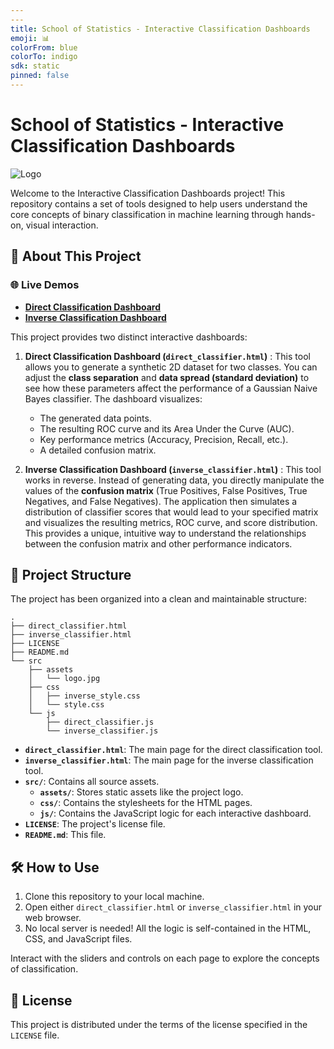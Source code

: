 ```yaml
---
---
title: School of Statistics - Interactive Classification Dashboards
emoji: 📊
colorFrom: blue
colorTo: indigo
sdk: static
pinned: false
---
```


# School of Statistics - Interactive Classification Dashboards

![Logo](./src/assets/logo.jpg)

Welcome to the Interactive Classification Dashboards project! This repository contains a set of tools designed to help users understand the core concepts of binary classification in machine learning through hands-on, visual interaction.

## 🚀 About This Project

### 🌐 Live Demos

*   **[Direct Classification Dashboard](https://berangerthomas.github.io/SchoolOfStatistics/direct_classifier.html)**
*   **[Inverse Classification Dashboard](https://berangerthomas.github.io/SchoolOfStatistics/inverse_classifier.html)**

This project provides two distinct interactive dashboards:

1.  **Direct Classification Dashboard (`direct_classifier.html`)** : This tool allows you to generate a synthetic 2D dataset for two classes. You can adjust the **class separation** and **data spread (standard deviation)** to see how these parameters affect the performance of a Gaussian Naive Bayes classifier. The dashboard visualizes:
    *   The generated data points.
    *   The resulting ROC curve and its Area Under the Curve (AUC).
    *   Key performance metrics (Accuracy, Precision, Recall, etc.).
    *   A detailed confusion matrix.

2.  **Inverse Classification Dashboard (`inverse_classifier.html`)** : This tool works in reverse. Instead of generating data, you directly manipulate the values of the **confusion matrix** (True Positives, False Positives, True Negatives, and False Negatives). The application then simulates a distribution of classifier scores that would lead to your specified matrix and visualizes the resulting metrics, ROC curve, and score distribution. This provides a unique, intuitive way to understand the relationships between the confusion matrix and other performance indicators.

## 📂 Project Structure

The project has been organized into a clean and maintainable structure:

```
.
├── direct_classifier.html
├── inverse_classifier.html
├── LICENSE
├── README.md
└── src
    ├── assets
    │   └── logo.jpg
    ├── css
    │   ├── inverse_style.css
    │   └── style.css
    └── js
        ├── direct_classifier.js
        └── inverse_classifier.js
```

*   **`direct_classifier.html`**: The main page for the direct classification tool.
*   **`inverse_classifier.html`**: The main page for the inverse classification tool.
*   **`src/`**: Contains all source assets.
    *   **`assets/`**: Stores static assets like the project logo.
    *   **`css/`**: Contains the stylesheets for the HTML pages.
    *   **`js/`**: Contains the JavaScript logic for each interactive dashboard.
*   **`LICENSE`**: The project's license file.
*   **`README.md`**: This file.

## 🛠️ How to Use

1.  Clone this repository to your local machine.
2.  Open either `direct_classifier.html` or `inverse_classifier.html` in your web browser.
3.  No local server is needed! All the logic is self-contained in the HTML, CSS, and JavaScript files.

Interact with the sliders and controls on each page to explore the concepts of classification.

## 📄 License

This project is distributed under the terms of the license specified in the `LICENSE` file.
